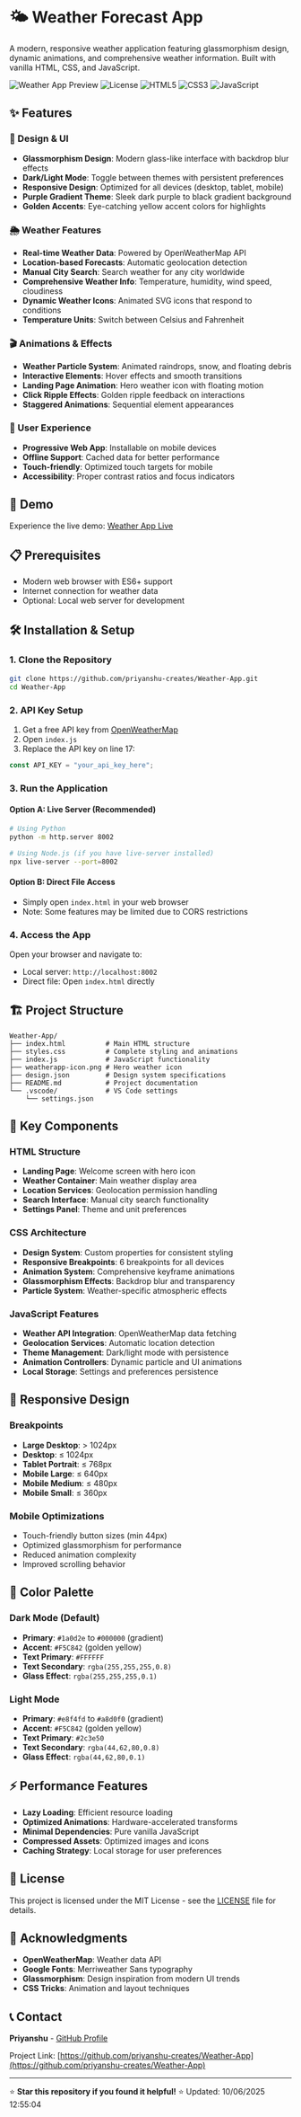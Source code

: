 # 🌤️ Weather Forecast App

A modern, responsive weather application featuring glassmorphism design, dynamic animations, and comprehensive weather information. Built with vanilla HTML, CSS, and JavaScript.

![Weather App Preview](https://img.shields.io/badge/Status-Active-success)
![License](https://img.shields.io/badge/License-MIT-blue)
![HTML5](https://img.shields.io/badge/HTML5-E34F26?logo=html5&logoColor=white)
![CSS3](https://img.shields.io/badge/CSS3-1572B6?logo=css3&logoColor=white)
![JavaScript](https://img.shields.io/badge/JavaScript-F7DF1E?logo=javascript&logoColor=black)

## ✨ Features

### 🎨 Design & UI
- **Glassmorphism Design**: Modern glass-like interface with backdrop blur effects
- **Dark/Light Mode**: Toggle between themes with persistent preferences
- **Responsive Design**: Optimized for all devices (desktop, tablet, mobile)
- **Purple Gradient Theme**: Sleek dark purple to black gradient background
- **Golden Accents**: Eye-catching yellow accent colors for highlights

### 🌦️ Weather Features
- **Real-time Weather Data**: Powered by OpenWeatherMap API
- **Location-based Forecasts**: Automatic geolocation detection
- **Manual City Search**: Search weather for any city worldwide
- **Comprehensive Weather Info**: Temperature, humidity, wind speed, cloudiness
- **Dynamic Weather Icons**: Animated SVG icons that respond to conditions
- **Temperature Units**: Switch between Celsius and Fahrenheit

### 🎬 Animations & Effects
- **Weather Particle System**: Animated raindrops, snow, and floating debris
- **Interactive Elements**: Hover effects and smooth transitions
- **Landing Page Animation**: Hero weather icon with floating motion
- **Click Ripple Effects**: Golden ripple feedback on interactions
- **Staggered Animations**: Sequential element appearances

### 📱 User Experience
- **Progressive Web App**: Installable on mobile devices
- **Offline Support**: Cached data for better performance
- **Touch-friendly**: Optimized touch targets for mobile
- **Accessibility**: Proper contrast ratios and focus indicators

## 🚀 Demo

Experience the live demo: [Weather App Live]([https://your-demo-link.com](https://nimbus-net.vercel.app/))

## 📋 Prerequisites

- Modern web browser with ES6+ support
- Internet connection for weather data
- Optional: Local web server for development

## 🛠️ Installation & Setup

### 1. Clone the Repository
```bash
git clone https://github.com/priyanshu-creates/Weather-App.git
cd Weather-App
```

### 2. API Key Setup
1. Get a free API key from [OpenWeatherMap](https://openweathermap.org/api)
2. Open `index.js`
3. Replace the API key on line 17:
```javascript
const API_KEY = "your_api_key_here";
```

### 3. Run the Application

#### Option A: Live Server (Recommended)
```bash
# Using Python
python -m http.server 8002

# Using Node.js (if you have live-server installed)
npx live-server --port=8002
```

#### Option B: Direct File Access
- Simply open `index.html` in your web browser
- Note: Some features may be limited due to CORS restrictions

### 4. Access the App
Open your browser and navigate to:
- Local server: `http://localhost:8002`
- Direct file: Open `index.html` directly

## 🏗️ Project Structure

```
Weather-App/
├── index.html          # Main HTML structure
├── styles.css          # Complete styling and animations
├── index.js            # JavaScript functionality
├── weatherapp-icon.png # Hero weather icon
├── design.json         # Design system specifications
├── README.md           # Project documentation
└── .vscode/            # VS Code settings
    └── settings.json
```

## 🎯 Key Components

### HTML Structure
- **Landing Page**: Welcome screen with hero icon
- **Weather Container**: Main weather display area
- **Location Services**: Geolocation permission handling
- **Search Interface**: Manual city search functionality
- **Settings Panel**: Theme and unit preferences

### CSS Architecture
- **Design System**: Custom properties for consistent styling
- **Responsive Breakpoints**: 6 breakpoints for all devices
- **Animation System**: Comprehensive keyframe animations
- **Glassmorphism Effects**: Backdrop blur and transparency
- **Particle System**: Weather-specific atmospheric effects

### JavaScript Features
- **Weather API Integration**: OpenWeatherMap data fetching
- **Geolocation Services**: Automatic location detection
- **Theme Management**: Dark/light mode with persistence
- **Animation Controllers**: Dynamic particle and UI animations
- **Local Storage**: Settings and preferences persistence

## 🌈 Responsive Design

### Breakpoints
- **Large Desktop**: > 1024px
- **Desktop**: ≤ 1024px
- **Tablet Portrait**: ≤ 768px
- **Mobile Large**: ≤ 640px
- **Mobile Medium**: ≤ 480px
- **Mobile Small**: ≤ 360px

### Mobile Optimizations
- Touch-friendly button sizes (min 44px)
- Optimized glassmorphism for performance
- Reduced animation complexity
- Improved scrolling behavior

## 🎨 Color Palette

### Dark Mode (Default)
- **Primary**: `#1a0d2e` to `#000000` (gradient)
- **Accent**: `#F5C842` (golden yellow)
- **Text Primary**: `#FFFFFF`
- **Text Secondary**: `rgba(255,255,255,0.8)`
- **Glass Effect**: `rgba(255,255,255,0.1)`

### Light Mode
- **Primary**: `#e8f4fd` to `#a8d0f0` (gradient)
- **Accent**: `#F5C842` (golden yellow)
- **Text Primary**: `#2c3e50`
- **Text Secondary**: `rgba(44,62,80,0.8)`
- **Glass Effect**: `rgba(44,62,80,0.1)`

## ⚡ Performance Features

- **Lazy Loading**: Efficient resource loading
- **Optimized Animations**: Hardware-accelerated transforms
- **Minimal Dependencies**: Pure vanilla JavaScript
- **Compressed Assets**: Optimized images and icons
- **Caching Strategy**: Local storage for user preferences


## 📄 License

This project is licensed under the MIT License - see the [LICENSE](LICENSE) file for details.

## 🙏 Acknowledgments

- **OpenWeatherMap**: Weather data API
- **Google Fonts**: Merriweather Sans typography
- **Glassmorphism**: Design inspiration from modern UI trends
- **CSS Tricks**: Animation and layout techniques

## 📞 Contact

**Priyanshu** - [GitHub Profile](https://github.com/priyanshu-creates)

Project Link: [https://github.com/priyanshu-creates/Weather-App](https://github.com/priyanshu-creates/Weather-App)

---

⭐ **Star this repository if you found it helpful!** ⭐
Updated: 10/06/2025 12:55:04
